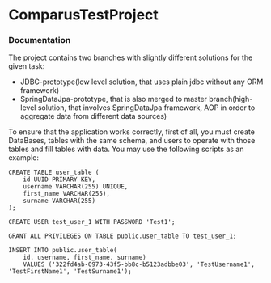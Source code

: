 # ComparusTestProject

### Documentation

The project contains two branches with slightly different solutions for the given task:
  * JDBC-prototype(low level solution, that uses plain jdbc without any ORM framework)
  * SpringDataJpa-prototype, that is also merged to master branch(high-level solution, that involves SpringDataJpa framework, AOP in order to aggregate data from different data sources)

To ensure that the application works correctly, first of all, you must create DataBases, tables with the same schema, and users to operate with those tables and fill tables with data.
You may use the following scripts as an example:

```
CREATE TABLE user_table (  
    id UUID PRIMARY KEY,  
    username VARCHAR(255) UNIQUE,  
    first_name VARCHAR(255), 
	surname VARCHAR(255)
);

CREATE USER test_user_1 WITH PASSWORD 'Test1';

GRANT ALL PRIVILEGES ON TABLE public.user_table TO test_user_1;

INSERT INTO public.user_table(
	id, username, first_name, surname)
	VALUES ('322fd4ab-0973-43f5-bb8c-b5123adbbe03', 'TestUsername1', 'TestFirstName1', 'TestSurname1');
```
